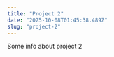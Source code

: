 ```yaml
---
title: "Project 2"
date: "2025-10-08T01:45:38.489Z"
slug: "project-2"
---
```



Some info about project 2

